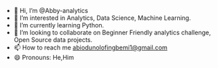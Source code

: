 - 👋 Hi, I’m @Abby-analytics
- 👀 I’m interested in Analytics, Data Science, Machine Learning.
- 🌱 I’m currently learning Python.
- 💞️ I’m looking to collaborate on Beginner Friendly analytics challenge, Open Source data projects. 
- 📫 How to reach me abiodunolofingbemi1@gmail.com
- 😄 Pronouns: He,Him

<!---
Abby-analytics/Abby-analytics is a ✨ special ✨ repository because its `README.md` (this file) appears on your GitHub profile.
You can click the Preview link to take a look at your changes.
--->
